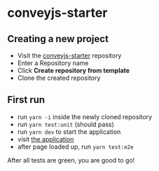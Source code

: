 # conveyjs-starter

## Creating a new project
 - Visit the [conveyjs-starter](https://github.com/leftshiftone/conveyjs-starter/generate) repository
 - Enter a Repository name
 - Click **Create repository from template**
 - Clone the created repository
 
## First run
 - run `yarn -i` inside the newly cloned repository
 - run `yarn test:unit` (should pass)
 - run `yarn dev` to start the application
 - visit [the application](http://localhost:3000/)
 - after page loaded up, run `yarn test:e2e`
 
After all tests are green, you are good to go!
